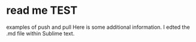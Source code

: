 read me
TEST
====

examples of push and pull
Here is some additional information. 
I edted the .md file within Sublime text.
